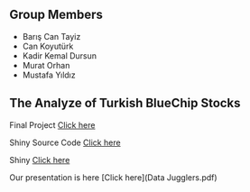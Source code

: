 ## Group Members

* Barış Can Tayiz
* Can Koyutürk
* Kadir Kemal Dursun
* Murat Orhan
* Mustafa Yıldız


## The Analyze of Turkish BlueChip Stocks

Final Project [Click here](Project5.html)

Shiny Source Code [Click here](Shiny.R)

Shiny [Click here](https://dursunk.shinyapps.io/DataJugglers-Shiny/)

Our presentation is here [Click here](Data Jugglers.pdf)



